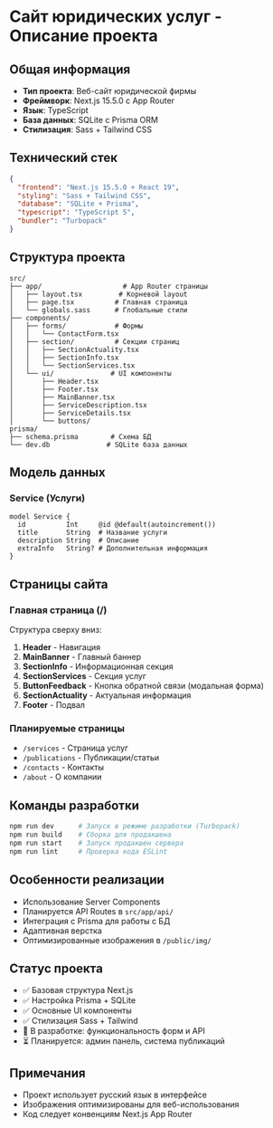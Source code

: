 # Сайт юридических услуг - Описание проекта

## Общая информация
- **Тип проекта**: Веб-сайт юридической фирмы
- **Фреймворк**: Next.js 15.5.0 с App Router
- **Язык**: TypeScript
- **База данных**: SQLite с Prisma ORM
- **Стилизация**: Sass + Tailwind CSS

## Технический стек
```json
{
  "frontend": "Next.js 15.5.0 + React 19",
  "styling": "Sass + Tailwind CSS",
  "database": "SQLite + Prisma",
  "typescript": "TypeScript 5",
  "bundler": "Turbopack"
}
```

## Структура проекта
```
src/
├── app/                    # App Router страницы
│   ├── layout.tsx         # Корневой layout
│   ├── page.tsx          # Главная страница
│   └── globals.sass      # Глобальные стили
├── components/
│   ├── forms/            # Формы
│   │   └── ContactForm.tsx
│   ├── section/          # Секции страниц
│   │   ├── SectionActuality.tsx
│   │   ├── SectionInfo.tsx
│   │   └── SectionServices.tsx
│   └── ui/              # UI компоненты
│       ├── Header.tsx
│       ├── Footer.tsx
│       ├── MainBanner.tsx
│       ├── ServiceDescription.tsx
│       ├── ServiceDetails.tsx
│       └── buttons/
prisma/
├── schema.prisma        # Схема БД
└── dev.db              # SQLite база данных
```

## Модель данных
### Service (Услуги)
```prisma
model Service {
  id          Int     @id @default(autoincrement())
  title       String  # Название услуги
  description String  # Описание
  extraInfo   String? # Дополнительная информация
}
```

## Страницы сайта
### Главная страница (/)
Структура сверху вниз:
1. **Header** - Навигация
2. **MainBanner** - Главный баннер
3. **SectionInfo** - Информационная секция
4. **SectionServices** - Секция услуг
5. **ButtonFeedback** - Кнопка обратной связи (модальная форма)
6. **SectionActuality** - Актуальная информация
7. **Footer** - Подвал

### Планируемые страницы
- `/services` - Страница услуг
- `/publications` - Публикации/статьи
- `/contacts` - Контакты
- `/about` - О компании

## Команды разработки
```bash
npm run dev      # Запуск в режиме разработки (Turbopack)
npm run build    # Сборка для продакшена
npm run start    # Запуск продакшен сервера
npm run lint     # Проверка кода ESLint
```

## Особенности реализации
- Использование Server Components
- Планируется API Routes в `src/app/api/`
- Интеграция с Prisma для работы с БД
- Адаптивная верстка
- Оптимизированные изображения в `/public/img/`

## Статус проекта
- ✅ Базовая структура Next.js
- ✅ Настройка Prisma + SQLite
- ✅ Основные UI компоненты
- ✅ Стилизация Sass + Tailwind
- 🔄 В разработке: функциональность форм и API
- ⏳ Планируется: админ панель, система публикаций

## Примечания
- Проект использует русский язык в интерфейсе
- Изображения оптимизированы для веб-использования
- Код следует конвенциям Next.js App Router